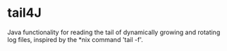 # tail4J
Java functionality for reading the tail of dynamically growing and rotating log files, inspired by the *nix command 'tail -f'.
